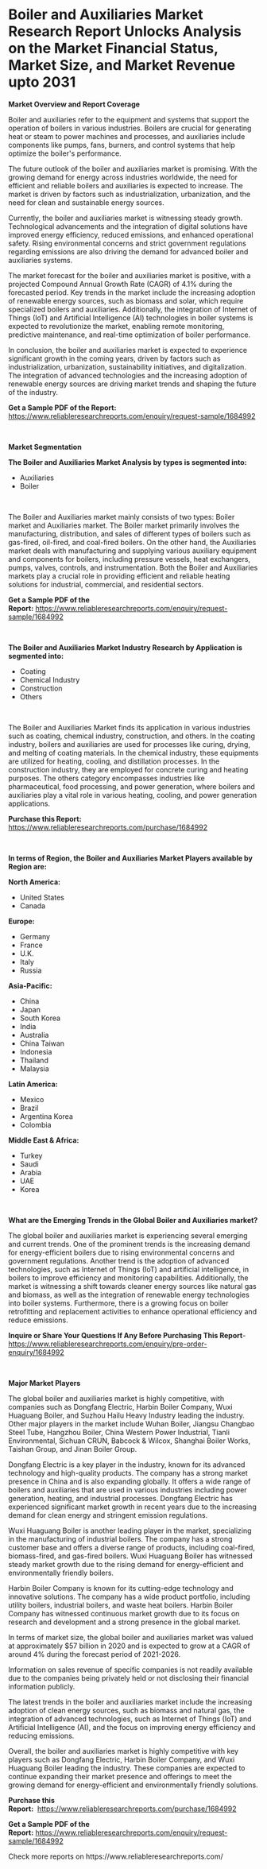<p><h1>Boiler and Auxiliaries Market Research Report Unlocks Analysis on the Market Financial Status, Market Size, and Market Revenue upto 2031</h1></p><p><strong>Market Overview and Report Coverage</strong></p>
<p><p>Boiler and auxiliaries refer to the equipment and systems that support the operation of boilers in various industries. Boilers are crucial for generating heat or steam to power machines and processes, and auxiliaries include components like pumps, fans, burners, and control systems that help optimize the boiler's performance.</p><p>The future outlook of the boiler and auxiliaries market is promising. With the growing demand for energy across industries worldwide, the need for efficient and reliable boilers and auxiliaries is expected to increase. The market is driven by factors such as industrialization, urbanization, and the need for clean and sustainable energy sources.</p><p>Currently, the boiler and auxiliaries market is witnessing steady growth. Technological advancements and the integration of digital solutions have improved energy efficiency, reduced emissions, and enhanced operational safety. Rising environmental concerns and strict government regulations regarding emissions are also driving the demand for advanced boiler and auxiliaries systems.</p><p>The market forecast for the boiler and auxiliaries market is positive, with a projected Compound Annual Growth Rate (CAGR) of 4.1% during the forecasted period. Key trends in the market include the increasing adoption of renewable energy sources, such as biomass and solar, which require specialized boilers and auxiliaries. Additionally, the integration of Internet of Things (IoT) and Artificial Intelligence (AI) technologies in boiler systems is expected to revolutionize the market, enabling remote monitoring, predictive maintenance, and real-time optimization of boiler performance.</p><p>In conclusion, the boiler and auxiliaries market is expected to experience significant growth in the coming years, driven by factors such as industrialization, urbanization, sustainability initiatives, and digitalization. The integration of advanced technologies and the increasing adoption of renewable energy sources are driving market trends and shaping the future of the industry.</p></p>
<p><strong>Get a Sample PDF of the Report:</strong> <a href="https://www.reliableresearchreports.com/enquiry/request-sample/1684992">https://www.reliableresearchreports.com/enquiry/request-sample/1684992</a></p>
<p>&nbsp;</p>
<p><strong>Market Segmentation</strong></p>
<p><strong>The Boiler and Auxiliaries Market Analysis by types is segmented into:</strong></p>
<p><ul><li>Auxiliaries</li><li>Boiler</li></ul></p>
<p>&nbsp;</p>
<p><p>The Boiler and Auxiliaries market mainly consists of two types: Boiler market and Auxiliaries market. The Boiler market primarily involves the manufacturing, distribution, and sales of different types of boilers such as gas-fired, oil-fired, and coal-fired boilers. On the other hand, the Auxiliaries market deals with manufacturing and supplying various auxiliary equipment and components for boilers, including pressure vessels, heat exchangers, pumps, valves, controls, and instrumentation. Both the Boiler and Auxiliaries markets play a crucial role in providing efficient and reliable heating solutions for industrial, commercial, and residential sectors.</p></p>
<p><strong>Get a Sample PDF of the Report:</strong>&nbsp;<a href="https://www.reliableresearchreports.com/enquiry/request-sample/1684992">https://www.reliableresearchreports.com/enquiry/request-sample/1684992</a></p>
<p>&nbsp;</p>
<p><strong>The Boiler and Auxiliaries Market Industry Research by Application is segmented into:</strong></p>
<p><ul><li>Coating</li><li>Chemical Industry</li><li>Construction</li><li>Others</li></ul></p>
<p>&nbsp;</p>
<p><p>The Boiler and Auxiliaries Market finds its application in various industries such as coating, chemical industry, construction, and others. In the coating industry, boilers and auxiliaries are used for processes like curing, drying, and melting of coating materials. In the chemical industry, these equipments are utilized for heating, cooling, and distillation processes. In the construction industry, they are employed for concrete curing and heating purposes. The others category encompasses industries like pharmaceutical, food processing, and power generation, where boilers and auxiliaries play a vital role in various heating, cooling, and power generation applications.</p></p>
<p><strong>Purchase this Report:</strong>&nbsp; <a href="https://www.reliableresearchreports.com/purchase/1684992">https://www.reliableresearchreports.com/purchase/1684992</a></p>
<p>&nbsp;</p>
<p><strong>In terms of Region, the Boiler and Auxiliaries Market Players available by Region are:</strong></p>
<p>
    <p> <strong> North America: </strong>
        <ul>
            <li>United States</li>
            <li>Canada</li>
        </ul>
        </p> 
    <p> <strong> Europe: </strong>
        <ul>
            <li>Germany</li>
            <li>France</li>
            <li>U.K.</li>
            <li>Italy</li>
            <li>Russia</li>
        </ul>
        </p> 
    <p> <strong> Asia-Pacific: </strong>
        <ul>
            <li>China</li>
            <li>Japan</li>
            <li>South Korea</li>
            <li>India</li>
            <li>Australia</li>
            <li>China Taiwan</li>
            <li>Indonesia</li>
            <li>Thailand</li>
            <li>Malaysia</li>
        </ul>
        </p> 
    <p> <strong> Latin America: </strong>
        <ul>
            <li>Mexico</li>
            <li>Brazil</li>
            <li>Argentina Korea</li>
            <li>Colombia</li>
        </ul>
        </p> 
    <p> <strong> Middle East & Africa: </strong>
        <ul>
            <li>Turkey</li>
            <li>Saudi</li>
            <li>Arabia</li>
            <li>UAE</li>
            <li>Korea</li>
        </ul>
    </p>
    </p>
<p>&nbsp;</p>
<p><strong>What are the Emerging Trends in the Global Boiler and Auxiliaries market?</strong></p>
<p><p>The global boiler and auxiliaries market is experiencing several emerging and current trends. One of the prominent trends is the increasing demand for energy-efficient boilers due to rising environmental concerns and government regulations. Another trend is the adoption of advanced technologies, such as Internet of Things (IoT) and artificial intelligence, in boilers to improve efficiency and monitoring capabilities. Additionally, the market is witnessing a shift towards cleaner energy sources like natural gas and biomass, as well as the integration of renewable energy technologies into boiler systems. Furthermore, there is a growing focus on boiler retrofitting and replacement activities to enhance operational efficiency and reduce emissions.</p></p>
<p><strong>Inquire or Share Your Questions If Any Before Purchasing This Report</strong>- <a href="https://www.reliableresearchreports.com/enquiry/pre-order-enquiry/1684992">https://www.reliableresearchreports.com/enquiry/pre-order-enquiry/1684992</a></p>
<p>&nbsp;</p>
<p><strong>Major Market Players</strong></p>
<p><p>The global boiler and auxiliaries market is highly competitive, with companies such as Dongfang Electric, Harbin Boiler Company, Wuxi Huaguang Boiler, and Suzhou Hailu Heavy Industry leading the industry. Other major players in the market include Wuhan Boiler, Jiangsu Changbao Steel Tube, Hangzhou Boiler, China Western Power Industrial, Tianli Environmental, Sichuan CRUN, Babcock & Wilcox, Shanghai Boiler Works, Taishan Group, and Jinan Boiler Group.</p><p>Dongfang Electric is a key player in the industry, known for its advanced technology and high-quality products. The company has a strong market presence in China and is also expanding globally. It offers a wide range of boilers and auxiliaries that are used in various industries including power generation, heating, and industrial processes. Dongfang Electric has experienced significant market growth in recent years due to the increasing demand for clean energy and stringent emission regulations.</p><p>Wuxi Huaguang Boiler is another leading player in the market, specializing in the manufacturing of industrial boilers. The company has a strong customer base and offers a diverse range of products, including coal-fired, biomass-fired, and gas-fired boilers. Wuxi Huaguang Boiler has witnessed steady market growth due to the rising demand for energy-efficient and environmentally friendly boilers.</p><p>Harbin Boiler Company is known for its cutting-edge technology and innovative solutions. The company has a wide product portfolio, including utility boilers, industrial boilers, and waste heat boilers. Harbin Boiler Company has witnessed continuous market growth due to its focus on research and development and a strong presence in the global market.</p><p>In terms of market size, the global boiler and auxiliaries market was valued at approximately $57 billion in 2020 and is expected to grow at a CAGR of around 4% during the forecast period of 2021-2026.</p><p>Information on sales revenue of specific companies is not readily available due to the companies being privately held or not disclosing their financial information publicly.</p><p>The latest trends in the boiler and auxiliaries market include the increasing adoption of clean energy sources, such as biomass and natural gas, the integration of advanced technologies, such as Internet of Things (IoT) and Artificial Intelligence (AI), and the focus on improving energy efficiency and reducing emissions.</p><p>Overall, the boiler and auxiliaries market is highly competitive with key players such as Dongfang Electric, Harbin Boiler Company, and Wuxi Huaguang Boiler leading the industry. These companies are expected to continue expanding their market presence and offerings to meet the growing demand for energy-efficient and environmentally friendly solutions.</p></p>
<p><strong>Purchase this Report:</strong>&nbsp;&nbsp;<a href="https://www.reliableresearchreports.com/purchase/1684992">https://www.reliableresearchreports.com/purchase/1684992</a></p>
<p></p>
<p><strong>Get a Sample PDF of the Report:</strong>&nbsp;<a href="https://www.reliableresearchreports.com/enquiry/request-sample/1684992">https://www.reliableresearchreports.com/enquiry/request-sample/1684992</a></p>
<p>Check more reports on https://www.reliableresearchreports.com/</p>